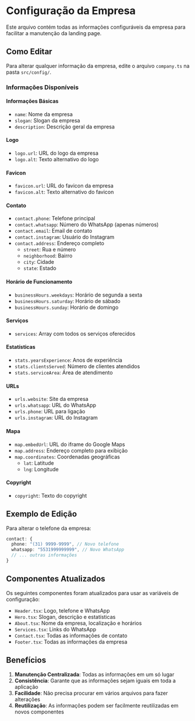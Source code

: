 # Configuração da Empresa

Este arquivo contém todas as informações configuráveis da empresa para facilitar a manutenção da landing page.

## Como Editar

Para alterar qualquer informação da empresa, edite o arquivo `company.ts` na pasta `src/config/`.

### Informações Disponíveis

#### Informações Básicas
- `name`: Nome da empresa
- `slogan`: Slogan da empresa
- `description`: Descrição geral da empresa

#### Logo
- `logo.url`: URL do logo da empresa
- `logo.alt`: Texto alternativo do logo

#### Favicon
- `favicon.url`: URL do favicon da empresa
- `favicon.alt`: Texto alternativo do favicon

#### Contato
- `contact.phone`: Telefone principal
- `contact.whatsapp`: Número do WhatsApp (apenas números)
- `contact.email`: Email de contato
- `contact.instagram`: Usuário do Instagram
- `contact.address`: Endereço completo
  - `street`: Rua e número
  - `neighborhood`: Bairro
  - `city`: Cidade
  - `state`: Estado

#### Horário de Funcionamento
- `businessHours.weekdays`: Horário de segunda a sexta
- `businessHours.saturday`: Horário de sábado
- `businessHours.sunday`: Horário de domingo

#### Serviços
- `services`: Array com todos os serviços oferecidos

#### Estatísticas
- `stats.yearsExperience`: Anos de experiência
- `stats.clientsServed`: Número de clientes atendidos
- `stats.serviceArea`: Área de atendimento

#### URLs
- `urls.website`: Site da empresa
- `urls.whatsapp`: URL do WhatsApp
- `urls.phone`: URL para ligação
- `urls.instagram`: URL do Instagram

#### Mapa
- `map.embedUrl`: URL do iframe do Google Maps
- `map.address`: Endereço completo para exibição
- `map.coordinates`: Coordenadas geográficas
  - `lat`: Latitude
  - `lng`: Longitude

#### Copyright
- `copyright`: Texto do copyright

## Exemplo de Edição

Para alterar o telefone da empresa:

```typescript
contact: {
  phone: "(31) 9999-9999", // Novo telefone
  whatsapp: "5531999999999", // Novo WhatsApp
  // ... outras informações
}
```

## Componentes Atualizados

Os seguintes componentes foram atualizados para usar as variáveis de configuração:

- `Header.tsx`: Logo, telefone e WhatsApp
- `Hero.tsx`: Slogan, descrição e estatísticas
- `About.tsx`: Nome da empresa, localização e horários
- `Services.tsx`: Links do WhatsApp
- `Contact.tsx`: Todas as informações de contato
- `Footer.tsx`: Todas as informações da empresa

## Benefícios

1. **Manutenção Centralizada**: Todas as informações em um só lugar
2. **Consistência**: Garante que as informações sejam iguais em toda a aplicação
3. **Facilidade**: Não precisa procurar em vários arquivos para fazer alterações
4. **Reutilização**: As informações podem ser facilmente reutilizadas em novos componentes
